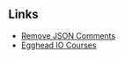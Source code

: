 ## Links

- [Remove JSON Comments](https://removejsoncomments.tinystuff.dev/)
- [Egghead IO Courses](https://eggheadiocourses.tinystuff.dev/)
